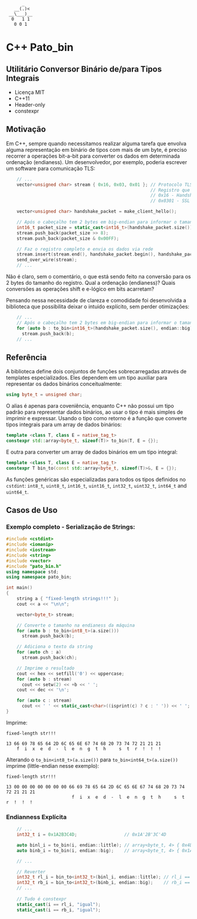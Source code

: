           _
       __(.)<
     __\___)__
      0   1 1
       0 0 1

# C++ Pato_bin
## Utilitário Conversor Binário de/para Tipos Integrais

* Licença MIT
* C++11
* Header-only
* constexpr

## Motivação

Em C++, sempre quando necessitamos realizar alguma tarefa que envolva alguma
representação em binário de tipos com mais de um byte, é preciso recorrer a
operações bit-a-bit para converter os dados em determinada ordenação (endianess).
Um desenvolvedor, por exemplo, poderia escrever um software para comunicação TLS:

```c++
    // ...
    vector<unsigned char> stream { 0x16, 0x03, 0x01 }; // Protocolo TLSv1
                                                       // Registro que contêm as mensagens
                                                       // 0x16 - Handshake
                                                       // 0x0301 - SSL versão (TLS 1.0)

    vector<unsigned char> handshake_packet = make_client_hello();

    // Após o cabeçalho tem 2 bytes em big-endian para informar o tamanho do registro
    int16_t packet_size = static_cast<int16_t>(handshake_packet.size());
    stream.push_back(packet_size >> 8);
    stream.push_back(packet_size & 0x00FF);

    // Faz o registro completo e envia os dados via rede
    stream.insert(stream.end(), handshake_packet.begin(), handshake_packet.end());
    send_over_wire(stream);
    // ...
```

Não é claro, sem o comentário, o que está sendo feito na conversão para os 2
bytes do tamanho do registro. Qual a ordenação (endianess)? Quais conversões
as operações shift e e-lógico em bits acarretam?

Pensando nessa necessidade de clareza e comodidade foi desenvolvida a biblioteca
que possibilita deixar o intuido explícito, sem perder otimizações:

```c++
    // ...
    // Após o cabeçalho tem 2 bytes em big-endian para informar o tamanho do registro
    for (auto b : to_bin<int16_t>(handshake_packet.size(), endian::big))
      stream.push_back(b);
    // ...
```

## Referência

A biblioteca define dois conjuntos de funções sobrecarregadas através de templates especializados. Eles
dependem em um tipo auxiliar para representar os dados binários conceitualmente:

```c++
using byte_t = unsigned char;
```

O alias é apenas para coveniência, enquanto C++ não possui um tipo padrão para representar
dados binários, ao usar o tipo é mais simples de imprimir e expressar. Usando o tipo como retorno
é a função que converte tipos integrais para um array de dados binários:

```c++
template <class T, class E = native_tag_t>
constexpr std::array<byte_t, sizeof(T)> to_bin(T, E = {});
```

E outra para converter um array de dados binários em um tipo integral:

```c++
template <class T, class E = native_tag_t>
constexpr T bin_to(const std::array<byte_t, sizeof(T)>&, E = {});
```

As funções genéricas são especializadas para todos os tipos definidos no
`cstdint`: `int8_t`, `uint8_t`, `int16_t`, `uint16_t`, `int32_t`, `uint32_t`,
`int64_t` and `uint64_t`.

## Casos de Uso

### Exemplo completo - Serialização de Strings:

```c++
#include <cstdint>
#include <iomanip>
#include <iostream>
#include <string>
#include <vector>
#include "pato_bin.h"
using namespace std;
using namespace pato_bin;

int main()
{
    string a { "fixed-length strings!!!" };
    cout << a << "\n\n";

    vector<byte_t> stream;

    // Converte o tamanho na endianess da máquina
    for (auto b : to_bin<int8_t>(a.size()))
      stream.push_back(b);

    // Adiciona o texto da string
    for (auto ch : a)
      stream.push_back(ch);

    // Imprime o resultado
    cout << hex << setfill('0') << uppercase;
    for (auto b : stream)
      cout << setw(2) << +b << ' ';
    cout << dec << '\n';

    for (auto c : stream)
      cout << ' ' << static_cast<char>((isprint(c) ? c : ' ')) << ' ';
}
```

Imprime:
```
fixed-length str!!!

13 66 69 78 65 64 2D 6C 65 6E 67 74 68 20 73 74 72 21 21 21
    f  i  x  e  d  -  l  e  n  g  t  h     s  t  r  !  !  !
```

Alterando o `to_bin<int8_t>(a.size())` para `to_bin<int64_t>(a.size())` imprime
(little-endian nesse exemplo):

```
fixed-length str!!!

13 00 00 00 00 00 00 00 66 69 78 65 64 2D 6C 65 6E 67 74 68 20 73 74 72 21 21 21
                         f  i  x  e  d  -  l  e  n  g  t  h     s  t  r  !  !  !
```

### Endianness Explícita

```c++
    // ...
    int32_t i = 0x1A2B3C4D;                  // 0x1A'2B'3C'4D

    auto binl_i = to_bin(i, endian::little); // array<byte_t, 4> { 0x4D, 0x3C, 0x2B, 0x1A };
    auto binb_i = to_bin(i, endian::big);    // array<byte_t, 4> { 0x1A, 0x2B, 0x3C, 0x4D };

    // ...

    // Reverter
    int32_t rl_i = bin_to<int32_t>(binl_i, endian::little); // rl_i == i
    int32_t rb_i = bin_to<int32_t>(binb_i, endian::big);    // rb_i == i
    // ...
    
    // Tudo é constexpr    
    static_cast(i == rl_i, "igual");
    static_cast(i == rb_i, "igual");
```
